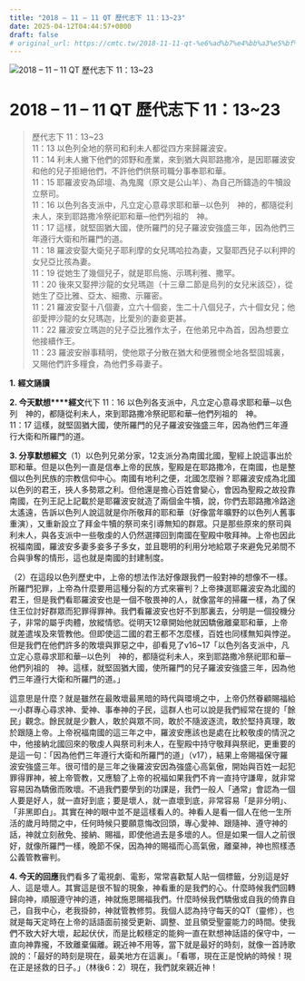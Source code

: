 ```yaml
---
title: "2018 – 11 – 11 QT 歷代志下 11：13~23"
date: 2025-04-12T04:44:57+0800
draft: false
# original_url: https://cmtc.tw/2018-11-11-qt-%e6%ad%b7%e4%bb%a3%e5%bf%97%e4%b8%8b-11%ef%bc%9a1323
---
```


![2018 – 11 – 11 QT 歷代志下  11：13\~23](/images/qt.jpg   "2018 – 11 – 11 QT 歷代志下  11：13\~23")

# 2018 – 11 – 11 QT 歷代志下 11：13\~23

> 歷代志下 11：13\~23  
> 11：13 以色列全地的祭司和利未人都從四方來歸羅波安。  
> 11：14 利未人撇下他們的郊野和產業，來到猶大與耶路撒冷，是因耶羅波安和他的兒子拒絕他們，不許他們供祭司職分事奉耶和華。  
> 11：15 耶羅波安為邱壇、為鬼魔（原文是公山羊）、為自己所鑄造的牛犢設立祭司。  
> 11：16 以色列各支派中，凡立定心意尋求耶和華─以色列　神的，都隨從利未人，來到耶路撒冷祭祀耶和華─他們列祖的　神。  
> 11：17 這樣，就堅固猶大國，使所羅門的兒子羅波安強盛三年，因為他們三年遵行大衛和所羅門的道。  
> 11：18 羅波安娶大衛兒子耶利摩的女兒瑪哈拉為妻，又娶耶西兒子以利押的女兒亞比孩為妻。  
> 11：19 從她生了幾個兒子，就是耶烏施、示瑪利雅、撒罕。  
> 11：20 後來又娶押沙龍的女兒瑪迦（十三章二節是烏列的女兒米該亞），從她生了亞比雅、亞太、細撒、示羅密。  
> 11：21 羅波安娶十八個妻，立六十個妾，生二十八個兒子，六十個女兒；他卻愛押沙龍的女兒瑪迦，比愛別的妻妾更甚。  
> 11：22 羅波安立瑪迦的兒子亞比雅作太子，在他弟兄中為首，因為想要立他接續作王。  
> 11：23 羅波安辦事精明，使他眾子分散在猶大和便雅憫全地各堅固城裏，又賜他們許多糧食，為他們多尋妻子。

**1.** **經文誦讀**

**2. 今天默想****經文**代下 11：16 以色列各支派中，凡立定心意尋求耶和華─以色列　神的，都隨從利未人，來到耶路撒冷祭祀耶和華─他們列祖的　神。  
11：17 這樣，就堅固猶大國，使所羅門的兒子羅波安強盛三年，因為他們三年遵行大衛和所羅門的道。

**3. 分享默想經文**（1）以色列兄弟分家，12支派分為南國北國，聖經上說這事出於耶和華。但是以色列一直是信奉上帝的民族，聖殿是在耶路撒冷，在南國，也是整個以色列民族的宗教信仰中心。南國有地利之便，北國怎麼辦？耶羅波安成為北國以色列的君王，挾人多勢眾之利。但他還是擔心百姓會變心，會因為聖殿之故投靠南國，在列王記上記載於是耶羅波安就造了兩個金牛犢，說，你們去耶路撒冷路途太遙遠，告訴以色列人說這就是你所敬拜的耶和華（好像當年曠野的以色列人舊事重演），又重新設立了拜金牛犢的祭司來引導無知的群眾。只是那些原來的祭司與利未人，與各支派中一些敬虔的人仍然選擇回到南國在聖殿中敬拜神。上帝也因此祝福南國，羅波安多妻多妾多子多女，並且聰明的利用分地給眾子來避免兄弟間不合與爭奪的情形，這也就是南國的封建制度。

（2）在這段以色列歷史中，上帝的想法作法好像跟我們一般對神的想像不一樣。所羅門犯罪，上帝為什麼要用這種分裂的方式來審判？上帝揀選耶羅波安為北國的君王，但是我們看耶羅波安也是一個不敬畏神的人，就像當年的掃羅一樣，為了保住王位討好群眾而犯罪得罪神。我們看羅波安也好不到那裏去，分明是一個投機分子，非常的屬乎肉體，放縱情慾。從明天12章開始他就因驕傲離棄耶和華，上帝就差遣埃及來管教他。但即使這二國的君王都不怎麼樣，百姓也同樣無知與悖逆。但是我們在他們許多的敗壞與罪惡之中，卻看見了v16\~17「以色列各支派中，凡立定心意尋求耶和華─以色列　神的，都隨從利未人，來到耶路撒冷祭祀耶和華─他們列祖的　神。這樣，就堅固猶大國，使所羅門的兒子羅波安強盛三年，因為他們三年遵行大衛和所羅門的道。」

這意思是什麼？就是雖然在最敗壞最黑暗的時代與環境之中，上帝仍然眷顧賜福給一小群專心尋求神、愛神、事奉神的子民，這群人也可以說是我們經常在提的「餘民」觀念。餘民就是少數人，敢於與眾不同，敢於不隨波逐流，敢於堅持真理，敢於跟隨上帝。上帝祝福南國的這三年之中，羅波安應該也是處在比較敬虔的情況之中，他接納北國回來的敬虔人與祭司利未人，在聖殿中持守敬拜與祭祀，更重要的是這一句：「因為他們三年遵行大衛和所羅門的道」（v17），結果上帝賜福保守羅波安強盛三年。很可惜的是三年之後羅波安因為強盛心高氣傲，開始與百姓一起犯罪得罪神，被上帝管教，又應驗了上帝的祝福如果我們不肯一直持守謙卑，就非常容易因為驕傲而敗壞。不過我們要學到的功課是，我們一般人「通常」會認為一個人要是好人，就一直好到底；要是壞人，就一直壞到底，非常容易「是非分明」、「非黑即白」。其實在神的眼中並不是這樣看人的。神看人是看一個人在他一生所活的歲月時間之中，任何時候只要願意悔改回頭，專心愛神、跟隨神、遵守神的話，神就立刻赦免、接納、賜福，即使他過去是多壞的人。但是如果一個人之前很好，就像所羅門一樣，晚節不保，因為神的賜福而心高氣傲，離棄神，神也照樣憑公義管教審判。

**4. 今天的回應**我們看多了電視劇、電影，常常喜歡幫人貼一個標籤，分別這是好人、這是壞人。其實這是很不智的現象，神看重的是我們的心。什麼時候我們回轉歸向神，順服遵守神的道，神就施恩賜福我們。什麼時候我們驕傲或自我的倚靠自己，自我中心，老我掛帥，神就管教修剪。我個人認為持守每天的QT（靈修），也就是每天定時在上帝的話語面前接受更新、調整、並且領受聖靈能力的時間。使我們不致大好大壞，起起伏伏，而是比較穩定的能夠一直在默想神話語的保守中，一直向神靠攏，不致離棄偏離。親近神不用等，當下就是最好的時刻，就像一首詩歌說的：「最好的時刻是現在，最美地方在這裏」。「看哪，現在正是悅納的時候！現在正是拯救的日子。」（林後6：2）現在，我們就來親近神！
